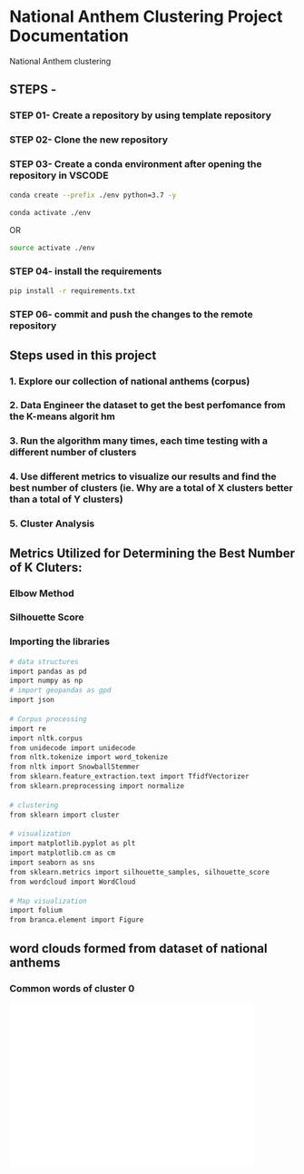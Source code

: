 # National Anthem Clustering Project Documentation
 National Anthem clustering

## STEPS -

### STEP 01- Create a repository by using template repository

### STEP 02- Clone the new repository

### STEP 03- Create a conda environment after opening the repository in VSCODE

```bash
conda create --prefix ./env python=3.7 -y
```

```bash
conda activate ./env
```
OR
```bash
source activate ./env
```

### STEP 04- install the requirements
```bash
pip install -r requirements.txt
```

### STEP 06- commit and push the changes to the remote repository


## Steps used in this project

### 1. Explore our collection of national anthems (corpus)
### 2. Data Engineer the dataset to get the best perfomance from the K-means algorit hm
### 3. Run the algorithm many times, each time testing with a different number of clusters
### 4. Use different metrics to visualize our results and find the best number of clusters (ie. Why are a total of X clusters better than a total of Y clusters)
### 5. Cluster Analysis

## Metrics Utilized for Determining the Best Number of K Cluters:

### Elbow Method
### Silhouette Score


### Importing the libraries
```bash
# data structures
import pandas as pd
import numpy as np
# import geopandas as gpd
import json

# Corpus processing
import re
import nltk.corpus
from unidecode import unidecode
from nltk.tokenize import word_tokenize
from nltk import SnowballStemmer
from sklearn.feature_extraction.text import TfidfVectorizer
from sklearn.preprocessing import normalize

# clustering
from sklearn import cluster

# visualization
import matplotlib.pyplot as plt
import matplotlib.cm as cm
import seaborn as sns
from sklearn.metrics import silhouette_samples, silhouette_score
from wordcloud import WordCloud

# Map visualization
import folium
from branca.element import Figure
```

## word clouds formed from dataset of national anthems
### Common words of cluster 0
![alt text](https://github.com/iamatul1214/National_Anthems_Clustering/blob/main/Images/wordclouds/cluster__0.png "common words in cluster 1")
